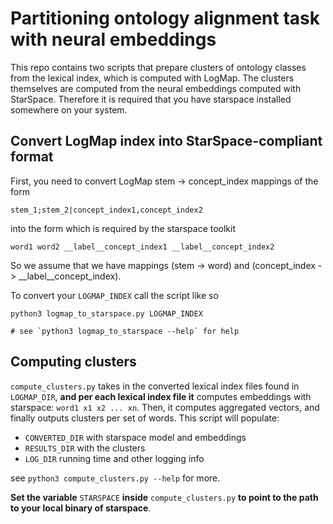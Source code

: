 # Partitioning ontology alignment task with neural embeddings

This repo contains two scripts that prepare clusters of ontology classes from
the lexical index, which is computed with LogMap. The clusters themselves are
computed from the neural embeddings computed with StarSpace. Therefore it is
required that you have starspace installed somewhere on your system.

## Convert LogMap index into StarSpace-compliant format

First, you need to convert LogMap stem -> concept_index mappings of the form

```
stem_1;stem_2|concept_index1,concept_index2
```

into the form which is required by the starspace toolkit

``` 
word1 word2 __label__concept_index1 __label__concept_index2
```

So we assume that we have mappings (stem -> word) and (concept_index -> __label__concept_index).

To convert your `LOGMAP_INDEX` call the script like so

```
python3 logmap_to_starspace.py LOGMAP_INDEX

# see `python3 logmap_to_starspace --help` for help
```

## Computing clusters

`compute_clusters.py` takes in the converted lexical index files found in
`LOGMAP_DIR`, **and per each lexical index file it** computes embeddings with
starspace: `word1 x1 x2 ... xn`. Then, it computes aggregated vectors, and
finally outputs clusters per set of words. This script will populate: 

* `CONVERTED_DIR` with starspace model and embeddings 
* `RESULTS_DIR` with the clusters 
* `LOG_DIR` running time and other logging info

see `python3 compute_clusters.py --help` for more.

**Set the variable** `STARSPACE` **inside** `compute_clusters.py` **to point to the path to
your local binary of starspace**.
